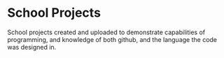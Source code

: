 # School Projects

School projects created and uploaded to demonstrate capabilities of programming, and knowledge of both github, and the language the code was designed in.
